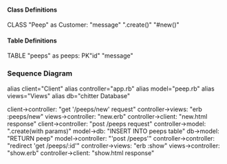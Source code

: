 #### Class Definitions
CLASS "Peep" as Customer:
"message"
".create()"
"#new()"


#### Table Definitions
TABLE "peeps" as peeps:
PK"id"
"message"

### Sequence Diagram

alias client="Client"
alias controller="app.rb"
alias model="peep.rb"
alias views="Views"
alias db="chitter Database"


client->controller: "get '/peeps/new' request"
controller->views: "erb :peeps/new"
views->controller: "new.erb"
controller->client: "new.html response"
client->controller: "post /peeps request"
controller->model: ".create(with params)"
model->db: "INSERT INTO peeps table"
db->model: "RETURN peep"
model->controller: "'post /peeps'"
controller->controller: "redirect 'get /peeps/:id'"
controller->views: "erb :show"
views->controller: "show.erb"
controller->client: "show.html response"
